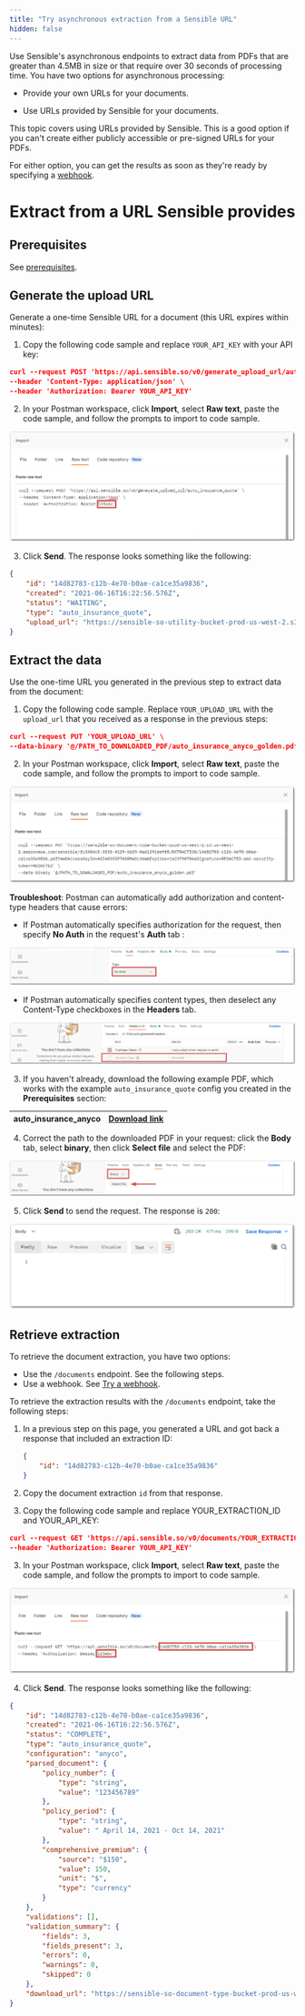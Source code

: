 ```yaml
---
title: "Try asynchronous extraction from a Sensible URL"
hidden: false
---
```


Use Sensible's asynchronous endpoints to extract data from PDFs that are greater than 4.5MB in size or that require over 30 seconds of processing time. You have two options for asynchronous processing:

- Provide your own URLs for your documents. 

- Use URLs provided by Sensible for your documents. 

This topic covers using URLs provided by Sensible. This is a good option if you can't create either publicly accessible or pre-signed URLs for your PDFs.

For either option, you can get the results as soon as they're ready by specifying a [webhook](doc:api-tutorial-webhook).

Extract from a URL Sensible provides
====

Prerequisites
----

See [prerequisites](doc:api-tutorial#prerequisites).


Generate the upload URL
----


Generate a one-time Sensible URL for a document (this URL expires within minutes): 

  1. Copy the following code sample and replace `YOUR_API_KEY` with your API key:

```json
curl --request POST 'https://api.sensible.so/v0/generate_upload_url/auto_insurance_quote' \
--header 'Content-Type: application/json' \
--header 'Authorization: Bearer YOUR_API_KEY'
```

2. In your Postman workspace, click **Import**, select **Raw text**, paste the code sample, and follow the prompts to import to code sample.

  ![Click to enlarge](https://raw.githubusercontent.com/sensible-hq/sensible-docs/main/readme-sync/assets/v0/images/final/api_quickstart_postman_3.png)

3. Click **Send**. The response looks something like the following:

```json
{
    "id": "14d82783-c12b-4e70-b0ae-ca1ce35a9836",
    "created": "2021-06-16T16:22:56.576Z",
    "status": "WAITING",
    "type": "auto_insurance_quote",
    "upload_url": "https://sensible-so-utility-bucket-prod-us-west-2.s3.us-west-2.amazonaws.com/EXTRACTION_UPLOAD/sensible/fc3484c5-3f35-4129-bb29-0ad1291ee9f8/EXTRACTION/14d82783-c12b-4e70-b0ae-ca1ce35a9836.pdf?AWSAccessKeyId=REDACTED&Expires=1623861476&Signature=REDACTED&x-amz-security-token=REDACTED"
}
```

Extract the data 
----


Use the one-time URL you generated in the previous step to extract data from the document:

1. Copy the following code sample. Replace `YOUR_UPLOAD_URL` with the `upload_url` that you received as a response in the previous steps:

```json
curl --request PUT 'YOUR_UPLOAD_URL' \
--data-binary '@/PATH_TO_DOWNLOADED_PDF/auto_insurance_anyco_golden.pdf'
```

2. In your Postman workspace, click **Import**, select **Raw text**, paste the code sample, and follow the prompts to import to code sample.

  ![Click to enlarge](https://raw.githubusercontent.com/sensible-hq/sensible-docs/main/readme-sync/assets/v0/images/final/api_quickstart_postman_4.png)

**Troubleshoot**: Postman can automatically add authorization and content-type headers that cause errors:

- If Postman automatically specifies authorization for the request, then specify **No Auth** in the request's **Auth** tab :

![Click to enlarge](https://raw.githubusercontent.com/sensible-hq/sensible-docs/main/readme-sync/assets/v0/images/final/api_quickstart_no_auth.png)

- If Postman automatically specifies content types, then deselect any Content-Type checkboxes in the **Headers** tab.

![Click to enlarge](https://raw.githubusercontent.com/sensible-hq/sensible-docs/main/readme-sync/assets/v0/images/final/api_quickstart_postman_headers_2.png)

3. If you haven't already, download the following example PDF, which works with the example `auto_insurance_quote` config you created in the **Prerequisites** section:

| auto_insurance_anyco | [Download link](https://github.com/sensible-hq/sensible-docs/raw/main/readme-sync/assets/v0/pdfs/auto_insurance_anyco.pdf) |
| --------------------------- | ------------------------------------------------------------ |

4. Correct the path to the downloaded PDF in your request: click the **Body** tab, select **binary**, then click **Select file** and select the PDF:

  ![Click to enlarge](https://raw.githubusercontent.com/sensible-hq/sensible-docs/main/readme-sync/assets/v0/images/final/api_quickstart_postman_file.png)

  

5. Click **Send** to send the request. The response is  `200`:



  ![Click to enlarge](https://raw.githubusercontent.com/sensible-hq/sensible-docs/main/readme-sync/assets/v0/images/final/api_quickstart_postman_200.png) 




Retrieve extraction
----

 To retrieve the document extraction, you have two options:

- Use the `/documents` endpoint. See the following steps.
- Use a webhook. See [Try a webhook](doc:api-tutorial-webhook).


To retrieve the extraction results with the  `/documents` endpoint, take the following steps:


1. In a previous step on this page,  you generated a URL and got back a response that included an extraction ID:

   ```json
   {
       "id": "14d82783-c12b-4e70-b0ae-ca1ce35a9836"
   }
   ```
   
2. Copy the document extraction `id` from that response.

3. Copy the following code sample and replace YOUR_EXTRACTION_ID and YOUR_API_KEY:

```json
curl --request GET 'https://api.sensible.so/v0/documents/YOUR_EXTRACTION_ID' \
--header 'Authorization: Bearer YOUR_API_KEY'
```

3. In your Postman workspace, click **Import**, select **Raw text**, paste the code sample, and follow the prompts to import to code sample.

![Click to enlarge](https://raw.githubusercontent.com/sensible-hq/sensible-docs/main/readme-sync/assets/v0/images/final/api_quickstart_postman_2.png)

4. Click **Send**. The response looks something like the following:

```json
{
    "id": "14d82783-c12b-4e70-b0ae-ca1ce35a9836",
    "created": "2021-06-16T16:22:56.576Z",
    "status": "COMPLETE",
    "type": "auto_insurance_quote",
    "configuration": "anyco",
    "parsed_document": {
        "policy_number": {
            "type": "string",
            "value": "123456789"
        },
        "policy_period": {
            "type": "string",
            "value": " April 14, 2021 - Oct 14, 2021"
        },
        "comprehensive_premium": {
            "source": "$150",
            "value": 150,
            "unit": "$",
            "type": "currency"
        }
    },
    "validations": [],
    "validation_summary": {
        "fields": 3,
        "fields_present": 3,
        "errors": 0,
        "warnings": 0,
        "skipped": 0
    },
    "download_url": "https://sensible-so-document-type-bucket-prod-us-west-2.s3.us-west-2.amazonaws.com/sensible/fc3484c5-3f35-4129-bb29-0ad1291ee9f8/EXTRACTION/14d82783-c12b-4e70-b0ae-ca1ce35a9836.pdf?AWSAccessKeyId=ASIAR355P7ASRMWOLX6W&Expires=1623790786&Signature=REDACTED-amz-security-token=REDACTED"
}
```

